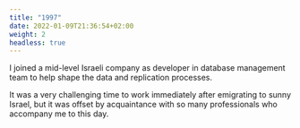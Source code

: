 ```yaml
---
title: "1997"
date: 2022-01-09T21:36:54+02:00
weight: 2
headless: true
---
```


I joined a mid-level Israeli company as developer in database management team to help shape the data and replication processes.

It was a very challenging time to work immediately after emigrating to sunny Israel, but it was offset by acquaintance with so many professionals who accompany me to this day.


